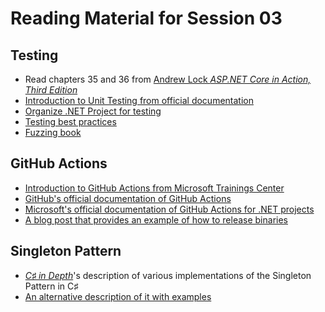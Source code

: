 # Reading Material for Session 03

## Testing

* Read chapters 35 and 36 from [Andrew Lock _ASP.NET Core in Action, Third Edition_](https://www.manning.com/books/asp-net-core-in-action-third-edition)
* [Introduction to Unit Testing from official documentation](https://learn.microsoft.com/en-us/dotnet/core/testing/unit-testing-with-dotnet-test)
* [Organize .NET Project for testing](https://learn.microsoft.com/en-us/dotnet/core/tutorials/testing-with-cli)
* [Testing best practices](https://learn.microsoft.com/en-us/dotnet/core/testing/unit-testing-best-practices)
* [Fuzzing book](https://www.fuzzingbook.org/)


## GitHub Actions

* [Introduction to GitHub Actions from Microsoft Trainings Center](https://learn.microsoft.com/en-us/training/modules/introduction-to-github-actions)
* [GitHub's official documentation of GitHub Actions](https://docs.github.com/actions)
* [Microsoft's official documentation of GitHub Actions for .NET projects](https://learn.microsoft.com/en-us/dotnet/devops/github-actions-overview)
* [A blog post that provides an example of how to release binaries](https://patriksvensson.se/posts/2020/03/creating-release-artifacts-with-github-actions)


## Singleton Pattern

* [_C♯ in Depth_](https://csharpindepth.com/Articles/Singleton)'s description of various implementations of the Singleton Pattern in C♯
* [An alternative description of it with examples](https://refactoring.guru/design-patterns/singleton)




<!-- ## C♯ Language Features

* https://learn.microsoft.com/en-US/dotnet/csharp/programming-guide/delegates/ -->
